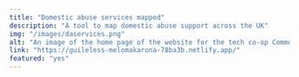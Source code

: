 ```yaml
---
title: "Domestic abuse services mapped"
description: "A tool to map domestic abuse support across the UK"
img: "/images/daservices.png"
alt: "An image of the home page of the website for the tech co-op Common Knowledge."
link: "https://guileless-melomakarona-78ba3b.netlify.app/"
featured: "yes"
---
```

